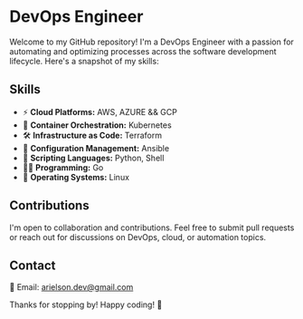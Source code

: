 # DevOps Engineer

Welcome to my GitHub repository! I'm a DevOps Engineer with a passion for automating and optimizing processes across the software development lifecycle. Here's a snapshot of my skills:

## Skills

- ⚡ **Cloud Platforms:** AWS, AZURE && GCP
- 🚀 **Container Orchestration:** Kubernetes
- 🛠️ **Infrastructure as Code:** Terraform
- 🔧 **Configuration Management:** Ansible
- 🐍 **Scripting Languages:** Python, Shell
- 👨‍💻 **Programming:** Go
- 🐧 **Operating Systems:** Linux

## Contributions

I'm open to collaboration and contributions. Feel free to submit pull requests or reach out for discussions on DevOps, cloud, or automation topics.

## Contact

📧 Email: [arielson.dev@gmail.com](mailto:arielson.dev@gmail.com)

Thanks for stopping by! Happy coding! 🚀
